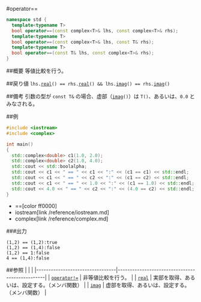 #operator==
```cpp
namespace std {
  template<typename T>
  bool operator==(const complex<T>& lhs, const complex<T>& rhs);
  template<typename T>
  bool operator==(const complex<T>& lhs, const T& rhs);
  template<typename T>
  bool operator==(const T& lhs, const complex<T>& rhs);
}
```

##概要
等値比較を行う。


##戻り値
`lhs.`[`real`](complex/real.md)`() == rhs.`[`real`](complex/real.md)`() && lhs.`[`imag`](complex/imag.md)`() == rhs.`[`imag`](complex/imag.md)`()`


##備考
引数の型が `const T&` の場合、虚部（[`imag`](imag.md)`()`）は `T()`、あるいは、`0.0` とみなされる。


##例
```cpp
#include <iostream>
#include <complex>

int main()
{
  std::complex<double> c1(1.0, 2.0);
  std::complex<double> c2(1.0, 4.0);
  std::cout << std::boolalpha;
  std::cout << c1 << " == " << c1 << ":" << (c1 == c1) << std::endl;
  std::cout << c1 << " == " << c2 << ":" << (c1 == c2) << std::endl;
  std::cout << c1 << " == " << 1.0 << ":" << (c1 == 1.0) << std::endl;
  std::cout << 4.0 << " == " << c2 << ":" << (4.0 == c2) << std::endl;
}
```
* ==[color ff0000]
* iostream[link /reference/iostream.md]
* complex[link /reference/complex.md]

###出力
```
(1,2) == (1,2):true
(1,2) == (1,4):false
(1,2) == 1:false
4 == (1,4):false
```


##参照
|                                 |                                                |
|---------------------------------|------------------------------------------------|
| [`operator!=`](op_not_equal.md) | 非等値比較を行う。                             |
| [`real`](complex/real.md)       | 実部を取得、あるいは、設定する。（メンバ関数） |
| [`imag`](complex/imag.md)       | 虚部を取得、あるいは、設定する。（メンバ関数） |
